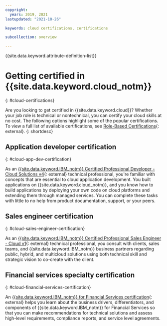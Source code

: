 ```yaml
---
copyright:
  years: 2019, 2021
lastupdated: "2021-10-26"

keywords: cloud certifications, certifications

subcollection: overview

---
```


{{site.data.keyword.attribute-definition-list}}

# Getting certified in {{site.data.keyword.cloud_notm}}
{: #cloud-certifications}

Are you looking to get certified in {{site.data.keyword.cloud}}? Whether your job role is technical or nontechnical, you can certify your cloud skills at no cost. The following options highlight some of the popular certifications. To view a full list of available certifications, see [Role-Based Certifications](https://www.ibm.com/training/cloud/jobroles){: external}.
{: shortdesc}


## Application developer certification
{: #cloud-app-dev-certification}

As an [{{site.data.keyword.IBM_notm}} Certified Professional Developer - Cloud Solutions v4](https://www.ibm.com/certify/cert?id=C0001904){: external} technical professional, you're familiar with concepts that are essential to cloud application development. You built applications on {{site.data.keyword.cloud_notm}}, and you know how to build applications by deploying your own code on cloud platforms and extending them through managed services. You can complete these tasks with little to no help from product documentation, support, or your peers. 

## Sales engineer certification
{: #cloud-sales-engineer-certification}

As an [{{site.data.keyword.IBM_notm}} Certified Professional Sales Engineer - Cloud v1](https://www.ibm.com/certify/cert.html?id=C0010200){: external} technical professional, you consult with clients, sales teams, and {{site.data.keyword.IBM_notm}} business partners regarding public, hybrid, and multicloud solutions using both technical skill and strategic vision to co-create with the client.

## Financial services specialty certification
{: #cloud-financial-services-certification}

An [{{site.data.keyword.IBM_notm}} for Financial Services certification](https://www.ibm.com/training/path/ibmcloudforfinancialservices/overview){: external} helps you learn about the business drivers, differentiators, and components of {{site.data.keyword.IBM_notm}} for Financial Services so that you can make recommendations for technical solutions and assess high-level requirements, compliance reports, and service level agreements. 
